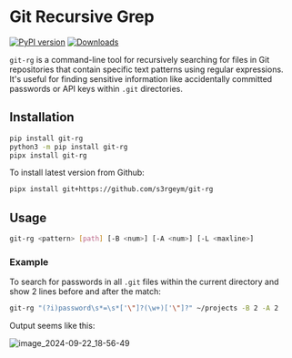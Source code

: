 # Git Recursive Grep

[![PyPI version](https://img.shields.io/pypi/v/git-rg)](https://pypi.org/project/git-rg/)
[![Downloads](https://img.shields.io/pypi/dm/git-rg)](https://pypi.org/project/git-rg/)

`git-rg` is a command-line tool for recursively searching for files in Git repositories that contain specific text patterns using regular expressions. It's useful for finding sensitive information like accidentally committed passwords or API keys within `.git` directories.

## Installation

```bash
pip install git-rg
python3 -m pip install git-rg
pipx install git-rg
```

To install latest version from Github:

```bash
pipx install git+https://github.com/s3rgeym/git-rg
```

## Usage

```bash
git-rg <pattern> [path] [-B <num>] [-A <num>] [-L <maxline>]
```

### Example

To search for passwords in all `.git` files within the current directory and show 2 lines before and after the match:

```bash
git-rg "(?i)password\s*=\s*['\"]?(\w+)['\"]?" ~/projects -B 2 -A 2
```

Output seems like this:

![image_2024-09-22_18-56-49](https://github.com/user-attachments/assets/c518f162-839e-4d83-97d0-9864a0abc7f8)

